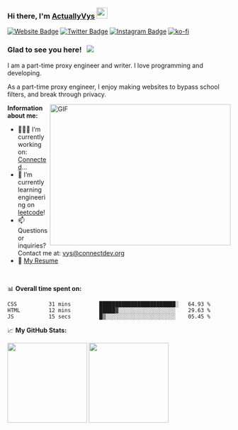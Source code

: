 ### Hi there, I'm <a href="https://degeneracy.vysl.repl.co" target="_blank">ActuallyVys</a> <img src="https://media.giphy.com/media/hvRJCLFzcasrR4ia7z/giphy.gif" width="25px">

[![Website Badge](https://img.shields.io/badge/Website-3b5998?style=flat-square&logo=google-chrome&logoColor=white)](https://connected.vysl.repl.co)
[![Twitter Badge](https://img.shields.io/badge/-Twitter-00acee?style=flat-square&logo=Twitter&logoColor=white)](https://twitter.com/attributes_)
[![Instagram Badge](https://img.shields.io/badge/-Instagram-e4405f?style=flat-square&logo=Instagram&logoColor=white)](https://instagram.com/vyslix/)
[![ko-fi](https://ko-fi.com/img/githubbutton_sm.svg)](https://ko-fi.com/N4N6BA7YS)

### Glad to see you here! &nbsp; ![](https://visitor-badge.glitch.me/badge?page_id=ActuallyVys.ActuallyVys)

I am a part-time proxy engineer and writer. I love programming and developing.

As a part-time proxy engineer, I enjoy making websites to bypass school filters, and break through privacy.

<img align="right" alt="GIF" src="https://github.com/Gapur/Gapur/blob/master/coding.gif?raw=true" width="408" height="318" />
  

**Information about me:**

- 👨🏻‍💻 I’m currently working on: [Connected](https://degeneracy.vysl.repl.co)...
- 🚀 I’m currently learning engineering on [leetcode](https://example.com)!
- 📫 Questions or inquiries? Contact me at: vys@connectdev.org
- 📝 [My Resume](https://example.com)

</br>

📊 **Overall time spent on:**
<!--START_SECTION:waka-->

```text
CSS          31 mins         ████████████████████████░   64.93 %
HTML         12 mins         █████▓░░░░░░░░░░░░░░░░░░    29.63 %
JS           15 secs         █▒░░░░░░░░░░░░░░░░░░░░░░    05.45 %
```

<!--END_SECTION:waka-->


📈 **My GitHub Stats:**

<p>
  <img height="180em" src="https://github-readme-stats.vercel.app/api?username=ActuallyVys&show_icons=true&hide_border=true&&count_private=true&include_all_commits=true" />
  <img height="180em" src="https://github-readme-stats.vercel.app/api/top-langs/?username=ActuallyVys&exclude_repo=KNN-Image-Classification&show_icons=true&hide_border=true&layout=compact&langs_count=8"/>
</p>



